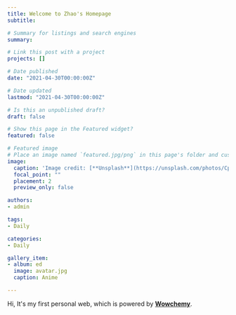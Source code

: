 ```yaml
---
title: Welcome to Zhao's Homepage
subtitle: 

# Summary for listings and search engines
summary: 

# Link this post with a project
projects: []

# Date published
date: "2021-04-30T00:00:00Z"

# Date updated
lastmod: "2021-04-30T00:00:00Z"

# Is this an unpublished draft?
draft: false

# Show this page in the Featured widget?
featured: false

# Featured image
# Place an image named `featured.jpg/png` in this page's folder and customize its options here.
image:
  caption: 'Image credit: [**Unsplash**](https://unsplash.com/photos/CpkOjOcXdUY)'
  focal_point: ""
  placement: 2
  preview_only: false

authors:
- admin

tags:
- Daily

categories:
- Daily

gallery_item:
- album: ed
  image: avatar.jpg
  caption: Anime

---
```




Hi, It's my first personal web, which is powered by [**Wowchemy**](https://github.com/wowchemy/wowchemy-hugo-modules).

